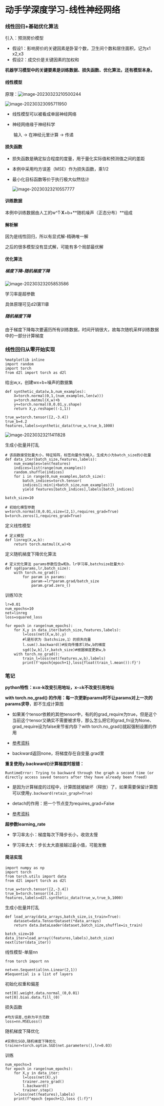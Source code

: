 # 动手学深度学习-线性神经网络

### 线性回归+基础优化算法

引入：预测房价模型

- 假设1：影响房价的关键因素是卧室个数，卫生间个数和居住面积，记为x1 x2,x3
- 假设2：成交价是关键因素的加权和

**机器学习模型中的关键要素是训练数据、损失函数、优化算法，还有模型本身。**

#### 线性模型

原理：![image-20230323210500244](img/image-20230323210500244.png)

![image-20230323095711950](img/image-20230323095711950.png)

- 线性模型可以被看成单层神经网络

- 神经网络缘于神经科学

  ​	输入 -> 在神经元里计算 -> 传递

#### 损失函数

- 损失函数是确定拟合程度的度量，用于量化实际值和预测值之间的差距

- 本例中采用均方误差（MSE）作为损失函数，乘1/2

- 最小化目标函数等价于执行极大似然估计

  ![image-20230323210557777](img/image-20230323210557777.png)

  

#### 训练数据

本例中训练数据由人工的w^T·**X**+b+**随机噪声（正态分布）**组成

#### 解析解

因为是线性回归，所以有显式解-精确唯一解

之后的很多模型没有显式解，可能有多个局部最优解

#### 优化算法

##### 梯度下降-随机梯度下降

![image-20230323205853586](img/image-20230323205853586.png)

学习率是超参数

具体原理可见d2l第11章

##### 随机梯度下降

由于梯度下降每次要遍历所有训练数据，时间开销很大，故每次随机采样训练数据中的一部分计算梯度

### 线性回归从零开始实现

```
%matplotlib inline
import random
import torch
from d2l import torch as d2l
```

给出w,x，创建wx+b+噪声的数据集

```
def synthetic_data(w,b,num_examples):
    X=torch.normal(0,1,(num_examples,len(w)))
    y=torch.matmul(X,w)+b
    y+=torch.normal(0,0.01,y.shape)
    return X,y.reshape((-1,1))

true_w=torch.tensor([2,-3.4])
true_b=4.2
features,labels=synthetic_data(true_w,true_b,1000)
```

![image-20230323211411828](img/image-20230323211411828.png)

生成小批量并打乱

```
# 该函数接受批量大小，特征矩阵，标签向量作为输入，生成大小为batch_size的小批量
def data_iter(batch_size,features,labels):
    num_examples=len(features)
    indices=list(range(num_examples))
    random.shuffle(indices)
    for i in range(0,num_examples,batch_size):
        batch_indices=torch.tensor(
        indices[i:min(i+batch_size,num_examples)])
        yield features[batch_indices],labels[batch_indices]

batch_size=10
```

```
# 初始化模型参数
w=torch.normal(0,0.01,size=(2,1),requires_grad=True)
b=torch.zeros(1,requires_grad=True)
```

定义线性模型

```
# 定义模型
def linreg(X,w,b):
    return torch.matmul(X,w)+b
```

定义随机梯度下降优化算法

```
# 定义优化算法 params参数包含w和b，lr学习率,batchsize批量大小
def sgd(params,lr,batch_size):
    with torch.no_grad():
        for param in params:
            param-=lr*param.grad/batch_size
            param.grad.zero_()
```

训练10次

```
lr=0.01
num_epochs=10
net=linreg
loss=squared_loss

for epoch in range(num_epochs):
    for X,y in data_iter(batch_size,features,labels):
        l=loss(net(X,w,b),y)
        #l是形状为（batchsize,1）的损失向量
        l.sum().backward()#反向传播求l对w,b的梯度
        sgd([w,b],lr,batch_size)#根据梯度更新w,b
    with torch.no_grad():
        train_l=loss(net(features,w,b),labels)
        print(f'epoch{epoch+1},loss{float(train_l.mean()):f}')
```



### 笔记

**python特性：x=x-k改变引用地址，x-=k不改变引用地址**

**with torch.no_grad() 的作用：**每一次更新params时**不让params对上一次的params求导**，即不生成计算图

- 如果某个tensor依赖的其他tensor中，有的的grad_require为true，但是这个当前这个tensor又确实不需要被求导，那么怎么把它的grad_fn设为None、grad_require设为false来节省内存？with torch.no_grad()就起强制设置的作用

- [参考资料](https://blog.csdn.net/IMchg/article/details/110235369)

- backward返回none，将梯度存在自变量.grad里

**重复使用y.backward()计算梯度时报错：**

```RuntimeError: Trying to backward through the graph a second time (or directly access saved tensors after they have already been freed)```

- 是因为计算梯度的过程中，计算图就被破坏（释放）了，如果需要保留计算图可以使用```y.backward(retain_graph=True)```

- detach的作用：把一个节点变为requires_grad=False

- [参考资料](https://blog.csdn.net/SY_qqq/article/details/107384161)

**超参数learning_rate**

- 学习率太小：梯度每次下降步长小，收敛太慢

- 学习率太大：步长太大直接越过最小值，可能发散

#### 简洁实现

```
import numpy as np
import torch
from torch.utils import data
from d2l import torch as d2l

true_w=torch.tensor([2,-3.4])
true_b=torch.tensor([4.2])
features,labels=d2l.synthetic_data(true_w,true_b,1000)
```

生成小批量并打乱

```
def load_array(data_arrays,batch_size,is_train=True):
    dataset=data.TensorDataset(*data_arrays)
    return data.DataLoader(dataset,batch_size,shuffle=is_train)

batch_size=10
data_iter=load_array((features,labels),batch_size)
next(iter(data_iter))
```

线性模型-单层nn

```
from torch import nn

net=nn.Sequential(nn.Linear(2,1))
#Sequential is a list of layers
```

初始化权重和偏差

```#初始化权重和偏差
net[0].weight.data.normal_(0,0.01)
net[0].bias.data.fill_(0)
```

损失函数

```
#均方误差,也称为平方范数
loss=nn.MSELoss()
```

随机梯度下降优化

```
#实例化SGD,随机梯度下降优化
trainer=torch.optim.SGD(net.parameters(),lr=0.03)
```

训练

```
num_epochs=3
for epoch in range(num_epochs):
    for X,y in data_iter:
        l=loss(net(X),y)
        trainer.zero_grad()
        l.backward()
        trainer.step()
    l=loss(net(features),labels)
    print(f"epoch {epoch+1},loss {l:f}")
```

